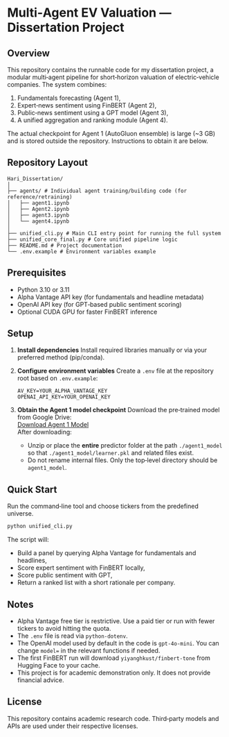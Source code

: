 # Multi‑Agent EV Valuation — Dissertation Project

## Overview
This repository contains the runnable code for my dissertation project, a modular multi‑agent pipeline for short‑horizon valuation of electric‑vehicle companies. The system combines:
1) Fundamentals forecasting (Agent 1),
2) Expert‑news sentiment using FinBERT (Agent 2),
3) Public‑news sentiment using a GPT model (Agent 3),
4) A unified aggregation and ranking module (Agent 4).

The actual checkpoint for Agent 1 (AutoGluon ensemble) is large (~3 GB) and is stored outside the repository. Instructions to obtain it are below.

## Repository Layout
```
Hari_Dissertation/
│
├── agents/ # Individual agent training/building code (for reference/retraining)
│   ├── agent1.ipynb
│   ├── Agent2.ipynb
│   ├── agent3.ipynb
│   └── agent4.ipynb
│
├── unified_cli.py # Main CLI entry point for running the full system
├── unified_core_final.py # Core unified pipeline logic
├── README.md # Project documentation
└── .env.example # Environment variables example
```

## Prerequisites
- Python 3.10 or 3.11
- Alpha Vantage API key (for fundamentals and headline metadata)
- OpenAI API key (for GPT‑based public sentiment scoring)
- Optional CUDA GPU for faster FinBERT inference

## Setup

1. **Install dependencies**
   Install required libraries manually or via your preferred method (pip/conda).

2. **Configure environment variables**
   Create a `.env` file at the repository root based on `.env.example`:
   ```env
   AV_KEY=YOUR_ALPHA_VANTAGE_KEY
   OPENAI_API_KEY=YOUR_OPENAI_KEY
   ```

3. **Obtain the Agent 1 model checkpoint**
   Download the pre‑trained model from Google Drive:  
   [Download Agent 1 Model](https://drive.google.com/file/d/1ncPJ9qA7HqvRZmGf5oc1ogy60kRxvvjU/view?usp=sharing)  
   After downloading:
   - Unzip or place the **entire** predictor folder at the path `./agent1_model` so that `./agent1_model/learner.pkl` and related files exist.
   - Do not rename internal files. Only the top‑level directory should be `agent1_model`.

## Quick Start
Run the command‑line tool and choose tickers from the predefined universe.
```bash
python unified_cli.py
```
The script will:
- Build a panel by querying Alpha Vantage for fundamentals and headlines,
- Score expert sentiment with FinBERT locally,
- Score public sentiment with GPT,
- Return a ranked list with a short rationale per company.

## Notes
- Alpha Vantage free tier is restrictive. Use a paid tier or run with fewer tickers to avoid hitting the quota.
- The `.env` file is read via `python‑dotenv`.
- The OpenAI model used by default in the code is `gpt-4o-mini`. You can change `model=` in the relevant functions if needed.
- The first FinBERT run will download `yiyanghkust/finbert-tone` from Hugging Face to your cache.
- This project is for academic demonstration only. It does not provide financial advice.

## License
This repository contains academic research code. Third‑party models and APIs are used under their respective licenses.
